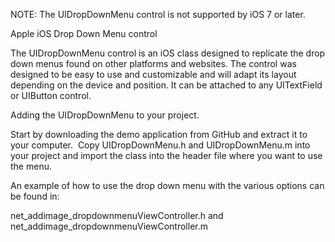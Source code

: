 NOTE:  The UIDropDownMenu control is not supported by iOS 7 or later.


Apple iOS Drop Down Menu control

The UIDropDownMenu control is an iOS class designed to replicate the drop down menus found on other platforms and websites.  The control was designed to be easy to use and customizable and will adapt its layout depending on the device and position.  It can be attached to any UITextField or UIButton control.

Adding the UIDropDownMenu to your project.


Start by downloading the demo application from GitHub and extract it to your computer.  Copy UIDropDownMenu.h and UIDropDownMenu.m into your project and import the class into the header file where you want to use the menu.  

An example of how to use the drop down menu with the various options can be found in:

net_addimage_dropdownmenuViewController.h and
net_addimage_dropdownmenuViewController.m
